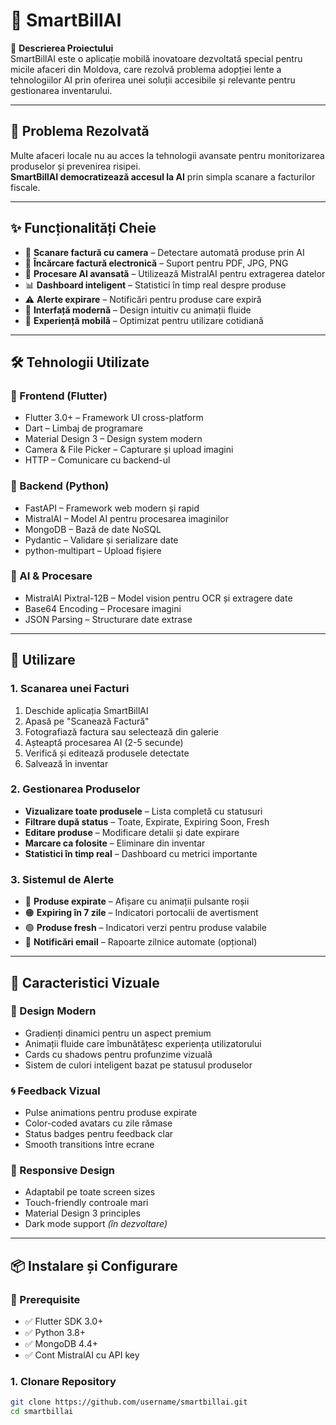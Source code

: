 # 🧾 SmartBillAI

🎯 **Descrierea Proiectului**  
SmartBillAI este o aplicație mobilă inovatoare dezvoltată special pentru micile afaceri din Moldova, care rezolvă problema adopției lente a tehnologiilor AI prin oferirea unei soluții accesibile și relevante pentru gestionarea inventarului.

---

## 🚀 Problema Rezolvată

Multe afaceri locale nu au acces la tehnologii avansate pentru monitorizarea produselor și prevenirea risipei.  
**SmartBillAI democratizează accesul la AI** prin simpla scanare a facturilor fiscale.

---

## ✨ Funcționalități Cheie

- 📸 **Scanare factură cu camera** – Detectare automată produse prin AI  
- 📄 **Încărcare factură electronică** – Suport pentru PDF, JPG, PNG  
- 🤖 **Procesare AI avansată** – Utilizează MistralAI pentru extragerea datelor  
- 📊 **Dashboard inteligent** – Statistici în timp real despre produse  
- ⚠️ **Alerte expirare** – Notificări pentru produse care expiră  
- 🎨 **Interfață modernă** – Design intuitiv cu animații fluide  
- 📱 **Experiență mobilă** – Optimizat pentru utilizare cotidiană

---

## 🛠️ Tehnologii Utilizate

### 🔹 Frontend (Flutter)
- Flutter 3.0+ – Framework UI cross-platform  
- Dart – Limbaj de programare  
- Material Design 3 – Design system modern  
- Camera & File Picker – Capturare și upload imagini  
- HTTP – Comunicare cu backend-ul  

### 🔹 Backend (Python)
- FastAPI – Framework web modern și rapid  
- MistralAI – Model AI pentru procesarea imaginilor  
- MongoDB – Bază de date NoSQL  
- Pydantic – Validare și serializare date  
- python-multipart – Upload fișiere  

### 🔹 AI & Procesare
- MistralAI Pixtral-12B – Model vision pentru OCR și extragere date  
- Base64 Encoding – Procesare imagini  
- JSON Parsing – Structurare date extrase  

---

## 🚀 Utilizare

### 1. Scanarea unei Facturi

1. Deschide aplicația SmartBillAI  
2. Apasă pe "Scanează Factură"  
3. Fotografiază factura sau selectează din galerie  
4. Așteaptă procesarea AI (2-5 secunde)  
5. Verifică și editează produsele detectate  
6. Salvează în inventar  

### 2. Gestionarea Produselor

- **Vizualizare toate produsele** – Lista completă cu statusuri  
- **Filtrare după status** – Toate, Expirate, Expiring Soon, Fresh  
- **Editare produse** – Modificare detalii și date expirare  
- **Marcare ca folosite** – Eliminare din inventar  
- **Statistici în timp real** – Dashboard cu metrici importante  

### 3. Sistemul de Alerte

- 🔴 **Produse expirate** – Afișare cu animații pulsante roșii  
- 🟠 **Expiring în 7 zile** – Indicatori portocalii de avertisment  
- 🟢 **Produse fresh** – Indicatori verzi pentru produse valabile  
- 📧 **Notificări email** – Rapoarte zilnice automate (opțional)  

---

## 🎨 Caracteristici Vizuale

### 🎨 Design Modern

- Gradienți dinamici pentru un aspect premium  
- Animații fluide care îmbunătățesc experiența utilizatorului  
- Cards cu shadows pentru profunzime vizuală  
- Sistem de culori inteligent bazat pe statusul produselor  

### 🌀 Feedback Vizual

- Pulse animations pentru produse expirate  
- Color-coded avatars cu zile rămase  
- Status badges pentru feedback clar  
- Smooth transitions între ecrane  

### 📱 Responsive Design

- Adaptabil pe toate screen sizes  
- Touch-friendly controale mari  
- Material Design 3 principles  
- Dark mode support *(în dezvoltare)*  

---

## 📦 Instalare și Configurare

### 🔧 Prerequisite
- ✅ Flutter SDK 3.0+  
- ✅ Python 3.8+  
- ✅ MongoDB 4.4+  
- ✅ Cont MistralAI cu API key  

### 1. Clonare Repository

```bash
git clone https://github.com/username/smartbillai.git
cd smartbillai
